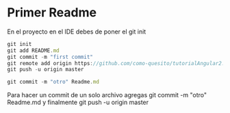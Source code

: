 # Primer Readme
En el proyecto en el IDE debes de poner el git init
```javascript
git init
git add README.md
git commit -m "first commit"
git remote add origin https://github.com/como-quesito/tutorialAngular2.git
git push -u origin master

git commit -m "otro" Readme.md

```
Para hacer un commit de un solo archivo agregas git commit -m "otro" Readme.md
y finalmente git push -u origin master
